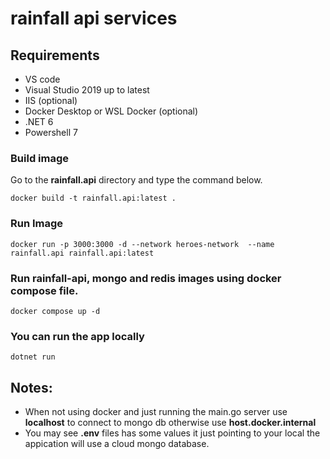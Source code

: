 # rainfall api services


## Requirements
- VS code
- Visual Studio 2019 up to latest
- IIS (optional)
- Docker Desktop or WSL Docker (optional)
- .NET 6
- Powershell 7

### Build image

Go to the **rainfall.api** directory and type the command below.

```
docker build -t rainfall.api:latest .
```

### Run Image

```
docker run -p 3000:3000 -d --network heroes-network  --name rainfall.api rainfall.api:latest
```

### Run rainfall-api, mongo and redis images using docker compose file.
```
docker compose up -d
```

### You can run the app locally
```
dotnet run
```

## Notes:
 - When not using docker and just running the main.go server use **localhost** to connect to mongo db otherwise use **host.docker.internal**
 - You may see **.env** files has some values it just pointing to your local the appication will use a cloud mongo database.
